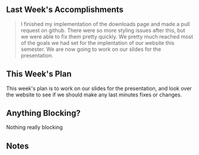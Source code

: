 ## Last Week's Accomplishments

> I finished my implementation of the downloads page and made a pull request on github. There were so more styling issues after this, but we were able to fix them pretty quickly. We pretty much reached
most of the goals we had set for the implentation of our website this semester. We are now going to work on our slides for the presentation. 


## This Week's Plan
This week's plan is to work on our slides for the presentation, and look over the website to see if we should make any last minutes fixes or changes. 

## Anything Blocking?

Nothing really blocking
 

## Notes

 
